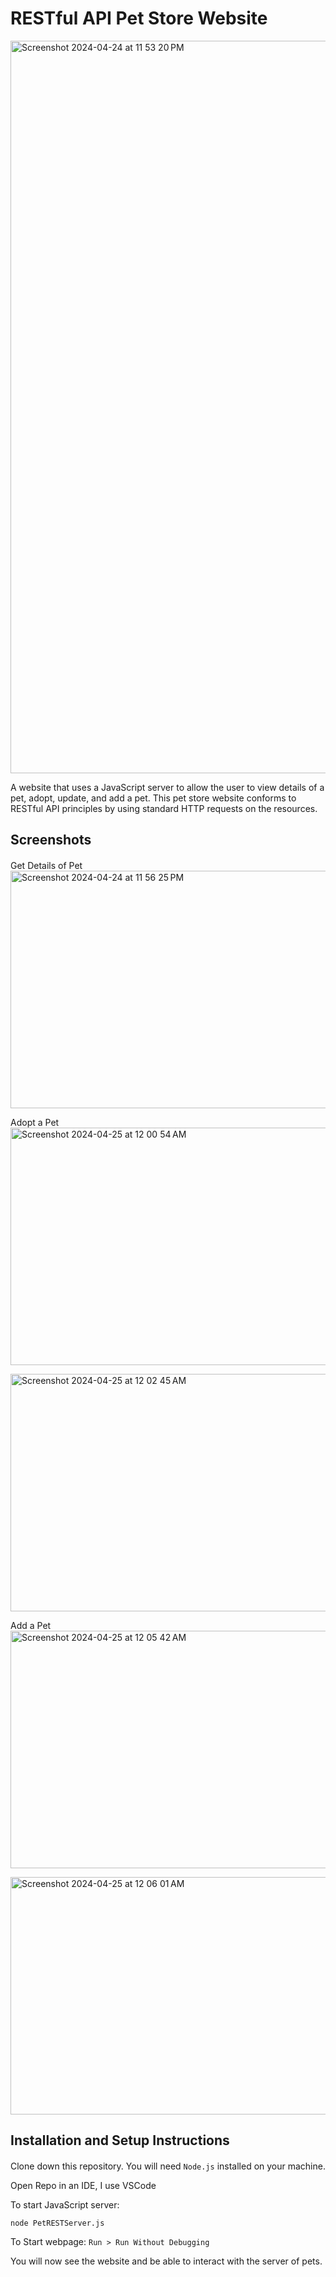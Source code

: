 # RESTful API Pet Store Website 
<img width="1172" alt="Screenshot 2024-04-24 at 11 53 20 PM" src="https://github.com/palomaresendiz/RESTful-API-Pet-Store/assets/127056165/825fe857-a578-4398-8f47-9b92107b7fcc">
     
A website that uses a JavaScript server to allow the user to view details of a pet, adopt, update, and add a pet. 
This pet store website conforms to RESTful API principles by using standard HTTP requests on the resources.

## Screenshots

####
Get Details of Pet   
<img width="600" height="380" alt="Screenshot 2024-04-24 at 11 56 25 PM" src="https://github.com/palomaresendiz/RESTful-API-Pet-Store/assets/127056165/7410fd77-c877-47be-b5fa-8db665a8d189">   

Adopt a Pet  
<img width="600" height="380" alt="Screenshot 2024-04-25 at 12 00 54 AM" src="https://github.com/palomaresendiz/RESTful-API-Pet-Store/assets/127056165/9aec2867-f354-4ed7-9a6f-aff87323d02a">  

<img width="600" height="380" alt="Screenshot 2024-04-25 at 12 02 45 AM" src="https://github.com/palomaresendiz/RESTful-API-Pet-Store/assets/127056165/ff83068a-3474-442d-9a31-5163184f050e">        

Add a Pet   
<img width="600" height="380" alt="Screenshot 2024-04-25 at 12 05 42 AM" src="https://github.com/palomaresendiz/RESTful-API-Pet-Store/assets/127056165/11f61ecd-5d75-4b08-a13c-8989ea03b7e0">   

<img width="600" height="380" alt="Screenshot 2024-04-25 at 12 06 01 AM" src="https://github.com/palomaresendiz/RESTful-API-Pet-Store/assets/127056165/ae38ea9c-5ece-4729-8aeb-fe3f9ae83219">  


## Installation and Setup Instructions

####  

Clone down this repository. You will need `Node.js` installed on your machine.   

Open Repo in an IDE, I use VSCode  

To start JavaScript server:

`node PetRESTServer.js` 

To Start webpage:
`Run > Run Without Debugging`

You will now see the website and be able to interact with the server of pets. 


